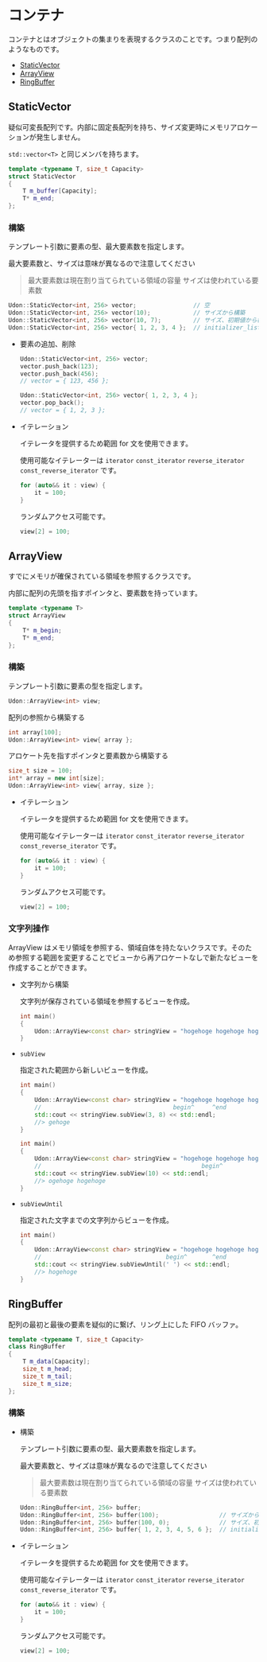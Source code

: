 # コンテナ

コンテナとはオブジェクトの集まりを表現するクラスのことです。つまり配列のようなものです。

- [StaticVector](#staticvector)
- [ArrayView](#arrayview)
- [RingBuffer](#ringbuffer)

## StaticVector

疑似可変長配列です。内部に固定長配列を持ち、サイズ変更時にメモリアロケーションが発生しません。

`std::vector<T>` と同じメンバを持ちます。

```cpp
template <typename T, size_t Capacity>
struct StaticVector
{
    T m_buffer[Capacity];
    T* m_end;
};
```

### 構築

  テンプレート引数に要素の型、最大要素数を指定します。

  最大要素数と、サイズは意味が異なるので注意してください

  > 最大要素数は現在割り当てられている領域の容量
  > サイズは使われている要素数

  ```cpp
  Udon::StaticVector<int, 256> vector;                // 空
  Udon::StaticVector<int, 256> vector(10);            // サイズから構築
  Udon::StaticVector<int, 256> vector(10, 7);         // サイズ、初期値から構築
  Udon::StaticVector<int, 256> vector{ 1, 2, 3, 4 };  // initializer_list から構築
  ```

- 要素の追加、削除

  ```cpp
  Udon::StaticVector<int, 256> vector;
  vector.push_back(123);
  vector.push_back(456);
  // vector = { 123, 456 };
  ```

  ```cpp
  Udon::StaticVector<int, 256> vector{ 1, 2, 3, 4 };
  vector.pop_back();
  // vector = { 1, 2, 3 };
  ```

- イテレーション

  イテレータを提供するため範囲 for 文を使用できます。

  使用可能なイテレーターは `iterator` `const_iterator` `reverse_iterator` `const_reverse_iterator` です。

  ```cpp
  for (auto&& it : view) {
      it = 100;
  }
  ```

  ランダムアクセス可能です。

  ```cpp
  view[2] = 100;
  ```

## ArrayView

すでにメモリが確保されている領域を参照するクラスです。

内部に配列の先頭を指すポインタと、要素数を持っています。

```cpp
template <typename T>
struct ArrayView
{
    T* m_begin;
    T* m_end;
};
```

### 構築

  テンプレート引数に要素の型を指定します。

  ```cpp
  Udon::ArrayView<int> view;
  ```

  配列の参照から構築する

  ```cpp
  int array[100];
  Udon::ArrayView<int> view{ array };
  ```

  アロケート先を指すポインタと要素数から構築する

  ```cpp
  size_t size = 100;
  int* array = new int[size];
  Udon::ArrayView<int> view{ array, size };
  ```

- イテレーション

  イテレータを提供するため範囲 for 文を使用できます。

  使用可能なイテレーターは `iterator` `const_iterator` `reverse_iterator` `const_reverse_iterator` です。

  ```cpp
  for (auto&& it : view) {
      it = 100;
  }
  ```

  ランダムアクセス可能です。

  ```cpp
  view[2] = 100;
  ```

### 文字列操作

ArrayView はメモリ領域を参照する、領域自体を持たないクラスです。そのため参照する範囲を変更することでビューから再アロケートなしで新たなビューを作成することができます。

- 文字列から構築

  文字列が保存されている領域を参照するビューを作成。

  ```cpp
  int main()
  {
      Udon::ArrayView<const char> stringView = "hogehoge hogehoge hogehoge";
  }
  ```

- `subView`

  指定された範囲から新しいビューを作成。

  ```cpp
  int main()
  {
      Udon::ArrayView<const char> stringView = "hogehoge hogehoge hogehoge";
      //                                     begin^     ^end
      std::cout << stringView.subView(3, 8) << std::endl;
      //> gehoge
  }
  ```

  ```cpp
  int main()
  {
      Udon::ArrayView<const char> stringView = "hogehoge hogehoge hogehoge";
      //                                             begin^               ^end
      std::cout << stringView.subView(10) << std::endl;
      //> ogehoge hogehoge
  }
  ```

- `subViewUntil`

  指定された文字までの文字列からビューを作成。

  ```cpp
  int main()
  {
      Udon::ArrayView<const char> stringView = "hogehoge hogehoge hogehoge";
      //                                   begin^       ^end
      std::cout << stringView.subViewUntil(' ') << std::endl;
      //> hogehoge
  }
  ```

## RingBuffer

配列の最初と最後の要素を疑似的に繋げ、リング上にした FIFO バッファ。

```cpp
template <typename T, size_t Capacity>
class RingBuffer
{
    T m_data[Capacity];
    size_t m_head;
    size_t m_tail;
    size_t m_size;
};
```

### 構築

- 構築

  テンプレート引数に要素の型、最大要素数を指定します。

  最大要素数と、サイズは意味が異なるので注意してください

  > 最大要素数は現在割り当てられている領域の容量
  > サイズは使われている要素数

  ```cpp
  Udon::RingBuffer<int, 256> buffer;
  Udon::RingBuffer<int, 256> buffer(100);                 // サイズから構築
  Udon::RingBuffer<int, 256> buffer(100, 0);              // サイズ、初期値から構築
  Udon::RingBuffer<int, 256> buffer{ 1, 2, 3, 4, 5, 6 };  // initializer_list から構築
  ```

- イテレーション

  イテレータを提供するため範囲 for 文を使用できます。

  使用可能なイテレーターは `iterator` `const_iterator` `reverse_iterator` `const_reverse_iterator` です。

  ```cpp
  for (auto&& it : view) {
      it = 100;
  }
  ```

  ランダムアクセス可能です。

  ```cpp
  view[2] = 100;
  ```
